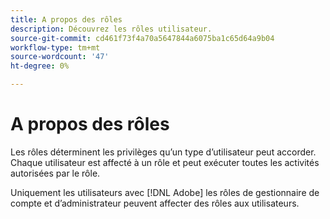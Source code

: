 ```yaml
---
title: A propos des rôles
description: Découvrez les rôles utilisateur.
source-git-commit: cd461f73f4a70a5647844a6075ba1c65d64a9b04
workflow-type: tm+mt
source-wordcount: '47'
ht-degree: 0%

---
```


# A propos des rôles

Les rôles déterminent les privilèges qu’un type d’utilisateur peut accorder. Chaque utilisateur est affecté à un rôle et peut exécuter toutes les activités autorisées par le rôle.

Uniquement les utilisateurs avec [!DNL Adobe] les rôles de gestionnaire de compte et d’administrateur peuvent affecter des rôles aux utilisateurs.
